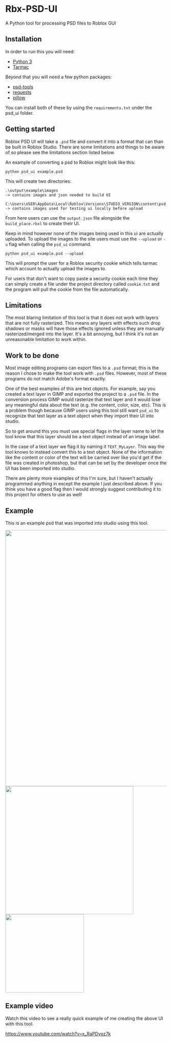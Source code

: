 # Rbx-PSD-UI
 A Python tool for processing PSD files to Roblox GUI

## Installation

In order to run this you will need:
* [Python 3](https://www.python.org/)
* [Tarmac](https://github.com/Roblox/tarmac)

Beyond that you will need a few python packages:

* [psd-tools](https://github.com/psd-tools/psd-tools)
* [requests](https://pypi.org/project/requests/)
* [pillow](https://pypi.org/project/Pillow/)

You can install both of these by using the `requirements.txt` under the psd_ui folder.

## Getting started

Roblox PSD UI will take a `.psd` file and convert it into a format that can than be built in Roblox Studio. There are some limitations and things to be aware of so please see the limitations section listed below.

An example of converting a psd to Roblox might look like this:

```
python psd_ui example.psd
```

This will create two directories:

```
.\output\example\images 
-> contains images and json needed to build UI

C:\Users\USER\AppData\Local\Roblox\Versions\STUDIO_VERSION\content\psd_ui\example
-> contains images used for testing ui locally before upload
```

From here users can use the `output.json` file alongside the `build_place.rbxl` to create their UI. 

Keep in mind however none of the images being used in this ui are actually uploaded. To upload the images to the site users must use the `--upload` or `-u` flag when calling the `psd_ui` command.

```
python psd_ui example.psd --upload
```

This will prompt the user for a Roblox security cookie which tells tarmac which account to actually upload the images to.

For users that don't want to copy paste a security cookie each time they can simply create a file under the project directory called `cookie.txt` and the program will pull the cookie from the file automatically.

## Limitations

The most blaring limitation of this tool is that it does not work with layers that are not fully rasterized. This means any layers with effects such drop shadows or masks will have those effects ignored unless they are manually rasterized/merged into the layer. It's a bit annoying, but I think it's not an unreasonable limitation to work within.

## Work to be done

Most image editing programs can export files to a `.psd` format; this is the reason I chose to make the tool work with `.psd` files. However, most of these programs do not match Adobe's format exactly.

One of the best examples of this are text objects. For example, say you created a text layer in GIMP and exported the project to a `.psd` file. In the conversion process GIMP would rasterize that text layer and it would lose any meaningful data about the text (e.g. the content, color, size, etc). This is a problem though because GIMP users using this tool still want `psd_ui` to recognize that text layer as a text object when they import their UI into studio.

So to get around this you must use special flags in the layer name to let the tool know that this layer should be a text object instead of an image label.

In the case of a text layer we flag it by naming it `TEXT_MyLayer`. This way the tool knows to instead convert this to a text object. None of the information like the content or color of the text will be carried over like you'd get if the file was created in photoshop, but that can be set by the developer once the UI has been imported into studio.

There are plenty more examples of this I'm sure, but I haven't actually programmed anything in except the example I just described above. If you think you have a good flag then I would strongly suggest contributing it to this project for others to use as well!

## Example

This is an example psd that was imported into studio using this tool.

<img src="readme_imgs/photoshop.png" width="800">
<img src="readme_imgs/studio.png" width="400">
<img src="readme_imgs/explorer.png" width="245">

## Example video

Watch this video to see a really quick example of me creating the above UI with this tool.

https://www.youtube.com/watch?v=x_RaPDyoz7k